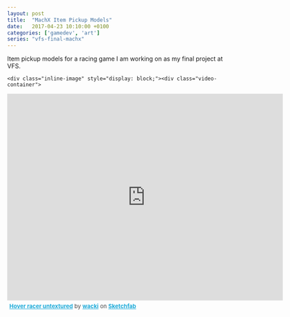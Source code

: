 ```yaml
---
layout: post
title:  "MachX Item Pickup Models"
date:   2017-04-23 10:10:00 +0100
categories: ['gamedev', 'art']
series: "vfs-final-machx"
---
```



<p>
Item pickup models for a racing game I am working on as my final project at VFS.

    <div class="inline-image" style="display: block;"><div class="video-container">
<iframe width="640" height="480" src="https://sketchfab.com/models/9c9ec6591e7441a9b7d442c49e36f520/embed" frameborder="0" allowfullscreen mozallowfullscreen="true" webkitallowfullscreen="true" onmousewheel=""></iframe><p style="font-size: 13px; font-weight: normal; margin: 5px; color: #4A4A4A;">
    <a href="https://sketchfab.com/models/9c9ec6591e7441a9b7d442c49e36f520?utm_medium=embed&utm_source=website&utm_campain=share-popup" target="_blank" style="font-weight: bold; color: #1CAAD9;">Hover racer untextured</a>
    by <a href="https://sketchfab.com/wacki?utm_medium=embed&utm_source=website&utm_campain=share-popup" target="_blank" style="font-weight: bold; color: #1CAAD9;">wacki</a>
    on <a href="https://sketchfab.com?utm_medium=embed&utm_source=website&utm_campain=share-popup" target="_blank" style="font-weight: bold; color: #1CAAD9;">Sketchfab</a></p>
    </div>
    </div>
</p>